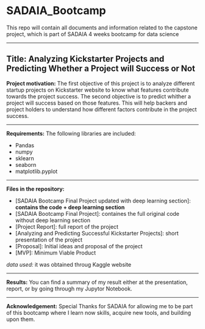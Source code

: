 # SADAIA_Bootcamp

This repo will contain all documents and information related to the capstone project, which is part of SADAIA 4 weeks bootcamp for data science

---------------------------------------------------------

Title: Analyzing Kickstarter Projects and Predicting Whether a Project will Success or Not 
---------------------------------------------------------

**Project motivation:** The first objective of this project is to analyze different startup projects on Kickstarter  website to know what features contribute towards the project success. The second objective is to predict whither a project will success based on those features. This will help backers and project holders to understand how different factors contribute in the project success.

----------------------------------------------------------

**Requirements:**
The following libraries are included:
* Pandas
* numpy
* sklearn
* seaborn
* matplotlib.pyplot

----------------------------------------------------------

**Files in the repository:**
* [SADAIA Bootcamp Final Project updated with deep learning section]: **contains the code + deep learning section**
* [SADAIA Bootcamp Final Project]: containes the full original code without deep learning section
* [Project Report]: full report of the project
* [Analyzing and Predicting Successful Kickstarter Projects]: short presentation of the project
* [Proposal]: Initial ideas and proposal of the project
* [MVP]: Minimum Viable Product

*data used:* it was obtained throug Kaggle website

-----------------------------------------------------------------

**Results:**
You can find a summary of my result either at the presentation, report, or by going through my Jupytor Notebook.

-------------------------------------------------------------------

**Acknowledgement:**
Special Thanks for SADAIA for allowing me to be part of this bootcamp where I learn now skills, acquire new tools, and building upon them.


